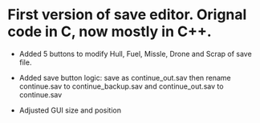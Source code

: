 # First version of save editor. Orignal code in C, now mostly in C++. 

* Added 5 buttons to modify Hull, Fuel, Missle, Drone and Scrap of save file. 

* Added save button logic: save as continue_out.sav then rename continue.sav to continue_backup.sav and continue_out.sav to continue.sav

* Adjusted GUI size and position
